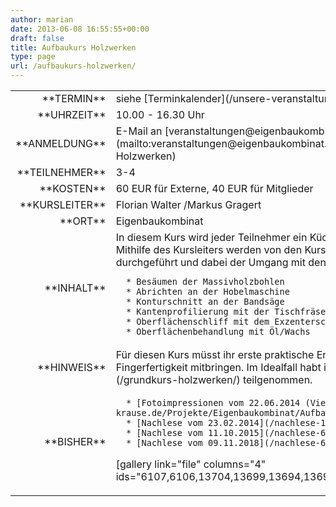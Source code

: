 ```yaml
---
author: marian
date: 2013-06-08 16:55:55+00:00
draft: false
title: Aufbaukurs Holzwerken
type: page
url: /aufbaukurs-holzwerken/
---
```


<table >
<tbody >
<tr >

<td style="width: 20%; text-align: right;" >**TERMIN**
</td>

<td style="text-align: left;" >siehe [Terminkalender](/unsere-veranstaltungen/)

</td>
</tr>
<tr >

<td style="width: 20%; text-align: right;" >**UHRZEIT**
</td>

<td style="text-align: left;" >10.00 - 16.30 Uhr
</td>
</tr>
<tr >

<td style="width: 20%; text-align: right;" >**ANMELDUNG**
</td>

<td style="text-align: left;" >E-Mail an [veranstaltungen@eigenbaukombinat.de](mailto:veranstaltungen@eigenbaukombinat.de?subject=Anmeldung Aufbaukurs Holzwerken)
</td>
</tr>
<tr >

<td style="width: 20%; text-align: right;" >**TEILNEHMER**
</td>

<td style="text-align: left;" >3-4
</td>
</tr>
<tr >

<td style="width: 20%; text-align: right;" >**KOSTEN**
</td>

<td style="text-align: left;" >60 EUR für Externe, 40 EUR für Mitglieder
</td>
</tr>
<tr >

<td style="width: 20%; text-align: right;" >**KURSLEITER**
</td>

<td style="text-align: left;" >Florian Walter /Markus Gragert
</td>
</tr>
<tr >

<td style="width: 20%; text-align: right;" >**ORT**
</td>

<td style="text-align: left;" >Eigenbaukombinat
</td>
</tr>
<tr >

<td style="width: 20%; text-align: right;" >**INHALT**
</td>

<td style="text-align: left;" >In diesem Kurs wird jeder Teilnehmer ein Küchenschneidebrett aus Massivholz herstellen. Mithilfe des Kursleiters werden von den Kursteilnehmern folgende Arbeitsschritte durchgeführt und dabei der Umgang mit den zugehörigen Maschinen erlernt:



 	  * Besäumen der Massivholzbohlen
 	  * Abrichten an der Hobelmaschine
 	  * Konturschnitt an der Bandsäge
 	  * Kantenprofilierung mit der Tischfräse
 	  * Oberflächenschliff mit dem Exzenterschleifer
 	  * Oberflächenbehandlung mit Öl/Wachs


</td>
</tr>
<tr >

<td style="width: 20%; text-align: right;" >**HINWEIS**
</td>

<td style="text-align: left;" >Für diesen Kurs müsst ihr erste praktische Erfahrung im Holzwerken und eine gewisse Fingerfertigkeit mitbringen. Im Idealfall habt ihr bereits an unserem [Grundkurs Holzwerken](/grundkurs-holzwerken/) teilgenommen.
</td>
</tr>
<tr >

<td style="width: 20%; text-align: right;" >**BISHER**
</td>

<td style="text-align: left;" >



 	  * [Fotoimpressionen vom 22.06.2014 (Vielen Dank an Hardy)](http:/https://www.hardy-krause.de/Projekte/Eigenbaukombinat/Aufbaukurs_Kirsche/index.html)
 	  * [Nachlese vom 23.02.2014](/nachlese-1-aufbaukurs-holzwerken/)
 	  * [Nachlese vom 11.10.2015](/nachlese-6-aufbaukurs-holzwerken/)
 	  * [Nachlese vom 09.11.2018](/nachlese-6-aufbaukurs-holzwerken/)

[gallery link="file" columns="4" ids="6107,6106,13704,13699,13694,13692,13689,13687,13686,13503,10374,10361"]
</td>
</tr>
</tbody>
</table>

